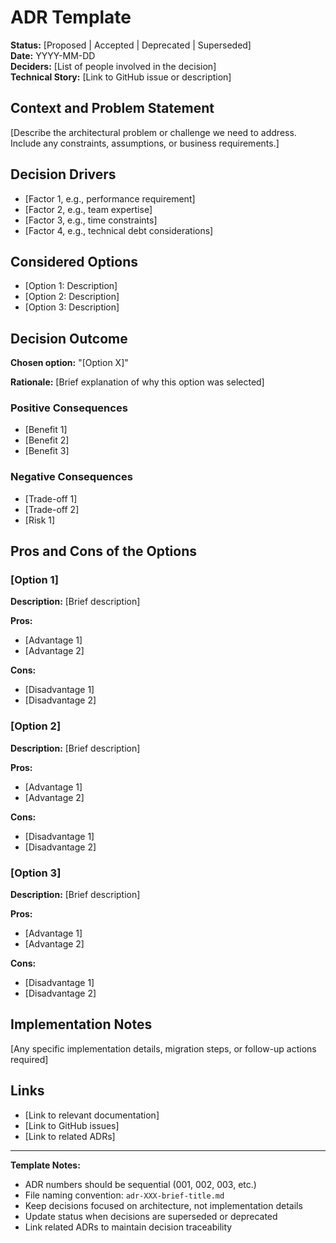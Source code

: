 # ADR Template

**Status:** [Proposed | Accepted | Deprecated | Superseded]  
**Date:** YYYY-MM-DD  
**Deciders:** [List of people involved in the decision]  
**Technical Story:** [Link to GitHub issue or description]  

## Context and Problem Statement

[Describe the architectural problem or challenge we need to address. Include any constraints, assumptions, or business requirements.]

## Decision Drivers

- [Factor 1, e.g., performance requirement]
- [Factor 2, e.g., team expertise]
- [Factor 3, e.g., time constraints]
- [Factor 4, e.g., technical debt considerations]

## Considered Options

- [Option 1: Description]
- [Option 2: Description]
- [Option 3: Description]

## Decision Outcome

**Chosen option:** "[Option X]"

**Rationale:** [Brief explanation of why this option was selected]

### Positive Consequences

- [Benefit 1]
- [Benefit 2]
- [Benefit 3]

### Negative Consequences

- [Trade-off 1]
- [Trade-off 2]
- [Risk 1]

## Pros and Cons of the Options

### [Option 1]

**Description:** [Brief description]

**Pros:**

- [Advantage 1]
- [Advantage 2]

**Cons:**

- [Disadvantage 1]
- [Disadvantage 2]

### [Option 2]

**Description:** [Brief description]

**Pros:**

- [Advantage 1]
- [Advantage 2]

**Cons:**

- [Disadvantage 1]
- [Disadvantage 2]

### [Option 3]

**Description:** [Brief description]

**Pros:**

- [Advantage 1]
- [Advantage 2]

**Cons:**

- [Disadvantage 1]
- [Disadvantage 2]

## Implementation Notes

[Any specific implementation details, migration steps, or follow-up actions required]

## Links

- [Link to relevant documentation]
- [Link to GitHub issues]
- [Link to related ADRs]

---

**Template Notes:**

- ADR numbers should be sequential (001, 002, 003, etc.)
- File naming convention: `adr-XXX-brief-title.md`
- Keep decisions focused on architecture, not implementation details
- Update status when decisions are superseded or deprecated
- Link related ADRs to maintain decision traceability